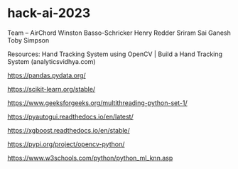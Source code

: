 # hack-ai-2023
Team – AirChord
Winston Basso-Schricker
Henry Redder
Sriram Sai Ganesh
Toby Simpson


Resources:
Hand Tracking System using OpenCV | Build a Hand Tracking System (analyticsvidhya.com)

https://pandas.pydata.org/

https://scikit-learn.org/stable/

https://www.geeksforgeeks.org/multithreading-python-set-1/

https://pyautogui.readthedocs.io/en/latest/

https://xgboost.readthedocs.io/en/stable/

https://pypi.org/project/opencv-python/

https://www.w3schools.com/python/python_ml_knn.asp
